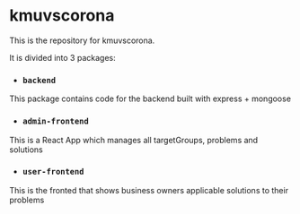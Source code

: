 # kmuvscorona

This is the repository for kmuvscorona.

It is divided into 3 packages:

* ### `backend`

This package contains code for the backend built with express + mongoose

* ### `admin-frontend`

This is a React App which manages all targetGroups, problems and solutions

* ### `user-frontend`

This is the fronted that shows business owners applicable solutions to their problems
